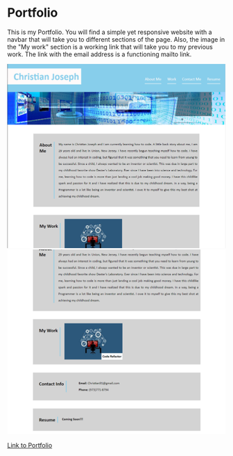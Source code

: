 # Portfolio

This is my Portfolio. You will find a simple yet responsive website with a navbar that will take you to different sections of the page. Also, the image in the "My work" section is a working link that will take you to my previous work. The link with the email address is a functioning mailto link.

<img src="https://github.com/cjose26/Portfolio/blob/main/assets/images/Port1.PNG?raw=true">
<img src="assets/images/port2.png">

<a href="https://cjose26.github.io/Portfolio/">Link to Portfolio</a>
